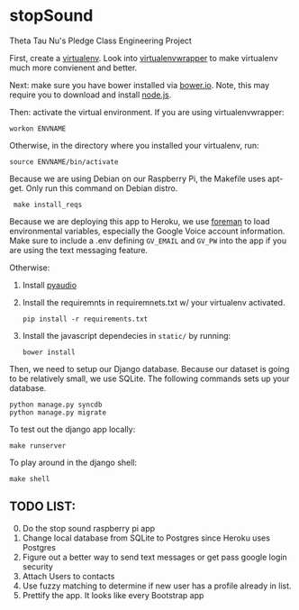 stopSound
=========

Theta Tau Nu's Pledge Class Engineering Project

First, create a [virtualenv](http://virtualenv.readthedocs.org/en/latest/).
Look into [virtualenvwrapper](http://virtualenvwrapper.readthedocs.org/en/latest/) to make virtualenv much more convienent and better.

Next: make sure you have bower installed via [bower.io](http://bower.io). 
Note, this may require you to download and install [node.js](http://nodejs.org).

Then: activate the virtual environment. If you are using virtualenvwrapper:
  
    workon ENVNAME

Otherwise, in the directory where you installed your virtualenv, run:

    source ENVNAME/bin/activate

Because we are using Debian on our Raspberry Pi, the Makefile uses apt-get. Only run this command on Debian distro. 

     make install_reqs

Because we are deploying this app to Heroku, we use [foreman](https://github.com/ddollar/foreman) to load environmental variables, especially the Google Voice
account information. Make sure to include a .env defining `GV_EMAIL` and `GV_PW` into the app if you are using the text messaging feature.

Otherwise:

  1. Install [pyaudio](http://people.csail.mit.edu/hubert/pyaudio/)

  2. Install the requiremnts in requiremnets.txt w/ your virtualenv activated.

         pip install -r requirements.txt

  3. Install the javascript dependecies in `static/` by running:

         bower install
    
Then, we need to setup our Django database. Because our dataset is going to be relatively small, we use SQLite. The following commands sets up your database.

    python manage.py syncdb
    python manage.py migrate

To test out the django app locally:

    make runserver 

To play around in the django shell:

    make shell 

TODO LIST:
---------
0. Do the stop sound raspberry pi app
1. Change local database from SQLite to Postgres since Heroku uses Postgres
2. Figure out a better way to send text messages or get pass google login security
3. Attach Users to contacts
4. Use fuzzy matching to determine if new user has a profile already in list.
5. Prettify the app. It looks like every Bootstrap app
